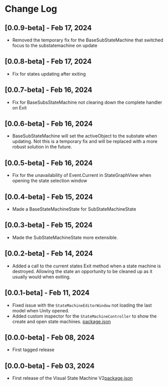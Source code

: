 # Change Log

## [0.0.9-beta] - Feb 17, 2024
- Removed the temporary fix for the BaseSubStateMachine that switched focus to the substatemachine on update

## [0.0.8-beta] - Feb 17, 2024
- Fix for states updating after exiting

## [0.0.7-beta] - Feb 16, 2024
- Fix for BaseSubsStateMachine not clearing down the complete handler on Exit

## [0.0.6-beta] - Feb 16, 2024
- BaseSubStateMachine will set the activeObject to the substate when updating. Not this is a temporary fix and will be replaced with a more robust solution in the future.

## [0.0.5-beta] - Feb 16, 2024
- Fix for the unavailability of Event.Current in StateGraphView when opening the state selection window

## [0.0.4-beta] - Feb 15, 2024
- Made a BaseStateMachineState for SubStateMachineState

## [0.0.3-beta] - Feb 15, 2024
- Made the SubStateMachineState more extensible.

## [0.0.2-beta] - Feb 14, 2024
- Added a call to the current states Exit method when a state machine is destroyed. Allowing the state an opportunity to be cleaned up as it usually would when exiting.

## [0.0.1-beta] - Feb 11, 2024
- Fixed issue with the `StateMachineEditorWindow` not loading the last model when Unity opened.
- Added custom inspector for the `StateMachineController` to show the create and open state machines.
[package.json](package.json)
## [0.0.0-beta] - Feb 08, 2024
- First tagged release

## [0.0.0-beta] - Feb 03, 2024
- First release of the Visual State Machine V2[package.json](package.json)